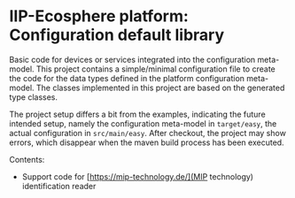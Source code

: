 # IIP-Ecosphere platform: Configuration default library

Basic code for devices or services integrated into the configuration meta-model. This project contains a simple/minimal configuration file to create the code for the data types defined in the platform configuration meta-model. The classes implemented in this project are based on the generated type classes.

The project setup differs a bit from the examples, indicating the future intended setup, namely the configuration meta-model in `target/easy`, the actual configuration in `src/main/easy`. After checkout, the project may show errors, which disappear when the maven build process has been executed.

Contents:
* Support code for [https://mip-technology.de/](MIP technology) identification reader

